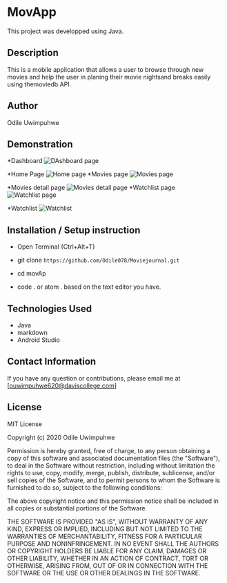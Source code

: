 # MovApp

This project was developped using Java.

## Description

This is a mobile application that allows a user to browse through new movies and help the user in planing their movie nightsand breaks easily using themoviedb API. 
## Author
 Odile Uwimpuhwe

## Demonstration

 *Dashboard
 ![DAshboard page](photos/dashboard.png)

 *Home Page
 ![Home page](photos/home.png)
 *Movies page
 ![Movies page](photos/movielist.png)

*Movies detail page
 ![Movies detail page](photos/moviedetail.png)
 *Watchlist page
  ![Watchlist page](photos/dmovieform.png)

  *Watchlist
   ![Watchlist](photos/dmovieformresult.png)


## Installation / Setup instruction
* Open Terminal {Ctrl+Alt+T}

* git clone ```https://github.com/Odile078/Moviejournal.git```

* cd movAp

* code . or atom . based on the text editor you have.

## Technologies Used

* Java
* markdown
* Android Studio


## Contact Information 

If you have any question or contributions, please email me at [ouwimpuhwe620@daviscollege.com]

## License

MIT License

Copyright (c) 2020 Odile Uwimpuhwe

Permission is hereby granted, free of charge, to any person obtaining a copy
of this software and associated documentation files (the "Software"), to deal
in the Software without restriction, including without limitation the rights
to use, copy, modify, merge, publish, distribute, sublicense, and/or sell
copies of the Software, and to permit persons to whom the Software is
furnished to do so, subject to the following conditions:

The above copyright notice and this permission notice shall be included in all
copies or substantial portions of the Software.

THE SOFTWARE IS PROVIDED "AS IS", WITHOUT WARRANTY OF ANY KIND, EXPRESS OR
IMPLIED, INCLUDING BUT NOT LIMITED TO THE WARRANTIES OF MERCHANTABILITY,
FITNESS FOR A PARTICULAR PURPOSE AND NONINFRINGEMENT. IN NO EVENT SHALL THE
AUTHORS OR COPYRIGHT HOLDERS BE LIABLE FOR ANY CLAIM, DAMAGES OR OTHER
LIABILITY, WHETHER IN AN ACTION OF CONTRACT, TORT OR OTHERWISE, ARISING FROM,
OUT OF OR IN CONNECTION WITH THE SOFTWARE OR THE USE OR OTHER DEALINGS IN THE
SOFTWARE.